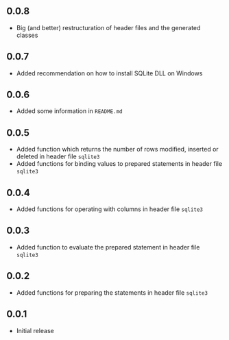 ## 0.0.8

- Big (and better) restructuration of header files and the generated classes

## 0.0.7

- Added recommendation on how to install SQLite DLL on Windows

## 0.0.6

- Added some information in `README.md`

## 0.0.5

- Added function which returns the number of rows modified, inserted or deleted in header file `sqlite3`
- Added functions for binding values to prepared statements in header file `sqlite3`

## 0.0.4

- Added functions for operating with columns in header file `sqlite3`

## 0.0.3

- Added function to evaluate the prepared statement in header file `sqlite3`

## 0.0.2

- Added functions for preparing the statements in header file `sqlite3`

## 0.0.1

- Initial release

